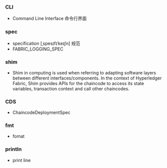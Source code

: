 ### CLI
- Command Line Interface 命令行界面

### spec
- specification [ˌspesɪfɪˈkeɪʃn] 规范
- FABRIC_LOGGING_SPEC

### shim
- Shim in computing is used when referring to adapting software layers between different interfaces/components. In the context of Hyperledger Fabric, Shim provides APIs for the chaincode to access its state variables, transaction context and call other chaincodes.

### CDS
- ChaincodeDeploymentSpec

### fmt
- fomat

### println
- print line
